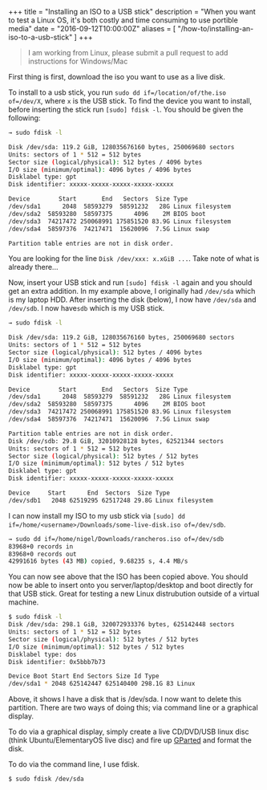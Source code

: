 +++
title = "Installing an ISO to a USB stick"
description = "When you want to test a Linux OS, it's both costly and time consuming to use portible media"
date = "2016-09-12T10:00:00Z"
aliases = [
    "/how-to/installing-an-iso-to-a-usb-stick"
]
+++

> I am working from Linux, please submit a pull request to add instructions for Windows/Mac

First thing is first, download the iso you want to use as a live disk.

To install to a usb stick, you run `sudo dd if=/location/of/the.iso of=/dev/X`, where `x` is the USB stick. To find the device you want to install, before inserting the stick run `[sudo] fdisk -l`. You should be given the following:

```bash
→ sudo fdisk -l

Disk /dev/sda: 119.2 GiB, 128035676160 bytes, 250069680 sectors
Units: sectors of 1 * 512 = 512 bytes
Sector size (logical/physical): 512 bytes / 4096 bytes
I/O size (minimum/optimal): 4096 bytes / 4096 bytes
Disklabel type: gpt
Disk identifier: xxxxx-xxxxx-xxxxx-xxxxx-xxxxx

Device        Start       End   Sectors  Size Type
/dev/sda1      2048  58593279  58591232   28G Linux filesystem
/dev/sda2  58593280  58597375      4096    2M BIOS boot
/dev/sda3  74217472 250068991 175851520 83.9G Linux filesystem
/dev/sda4  58597376  74217471  15620096  7.5G Linux swap

Partition table entries are not in disk order.
```

You are looking for the line `Disk /dev/xxx: x.xGiB ...`. Take note of what is already there...

Now, insert your USB stick and run `[sudo] fdisk -l` again and you should get an extra addition. In my example above, I originally had `/dev/sda` which is my laptop HDD. After inserting the disk (below), I now have `/dev/sda` and `/dev/sdb`. I now have`sdb` which is my USB stick.

```bash
→ sudo fdisk -l

Disk /dev/sda: 119.2 GiB, 128035676160 bytes, 250069680 sectors
Units: sectors of 1 * 512 = 512 bytes
Sector size (logical/physical): 512 bytes / 4096 bytes
I/O size (minimum/optimal): 4096 bytes / 4096 bytes
Disklabel type: gpt
Disk identifier: xxxxx-xxxxx-xxxxx-xxxxx-xxxxx

Device        Start       End   Sectors  Size Type
/dev/sda1      2048  58593279  58591232   28G Linux filesystem
/dev/sda2  58593280  58597375      4096    2M BIOS boot
/dev/sda3  74217472 250068991 175851520 83.9G Linux filesystem
/dev/sda4  58597376  74217471  15620096  7.5G Linux swap

Partition table entries are not in disk order.
Disk /dev/sdb: 29.8 GiB, 32010928128 bytes, 62521344 sectors
Units: sectors of 1 * 512 = 512 bytes
Sector size (logical/physical): 512 bytes / 512 bytes
I/O size (minimum/optimal): 512 bytes / 512 bytes
Disklabel type: gpt
Disk identifier: xxxxx-xxxxx-xxxxx-xxxxx-xxxxx

Device     Start      End  Sectors  Size Type
/dev/sdb1   2048 62519295 62517248 29.8G Linux filesystem
```

I can now install my ISO to my usb stick via `[sudo] dd if=/home/<username>/Downloads/some-live-disk.iso of=/dev/sdb`.

```bash
→ sudo dd if=/home/nigel/Downloads/rancheros.iso of=/dev/sdb
83968+0 records in
83968+0 records out
42991616 bytes (43 MB) copied, 9.68235 s, 4.4 MB/s
```

You can now see above that the ISO has been copied above. You should now be able to insert onto you server/laptop/desktop and boot directly for that USB stick. Great for testing a new Linux distrubution outside of a virtual machine.

```bash
$ sudo fdisk -l
Disk /dev/sda: 298.1 GiB, 320072933376 bytes, 625142448 sectors
Units: sectors of 1 * 512 = 512 bytes
Sector size (logical/physical): 512 bytes / 512 bytes
I/O size (minimum/optimal): 512 bytes / 512 bytes
Disklabel type: dos
Disk identifier: 0x5bbb7b73

Device Boot Start End Sectors Size Id Type
/dev/sda1 * 2048 625142447 625140400 298.1G 83 Linux
```

Above, it shows I have a disk that is /dev/sda. I now want to delete this partition. There are two ways of doing this; via command line or a graphical display.

To do via a graphical display, simply create a live CD/DVD/USB linux disc (think Ubuntu/ElementaryOS live disc) and fire up <a href="http://gparted.org/" target="_blank">GParted</a> and format the disk.

To do via the command line, I use fdisk.

```bash
$ sudo fdisk /dev/sda
```